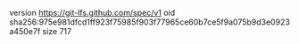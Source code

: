 version https://git-lfs.github.com/spec/v1
oid sha256:975e981dfcd1ff923f75985f903f77965ce60b7ce5f9a075b9d3e0923a450e7f
size 717
